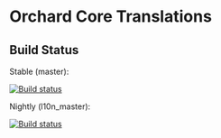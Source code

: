# Orchard Core Translations

## Build Status

Stable (master): 

[![Build status](https://img.shields.io/appveyor/ci/SebastienRos/orchardcore-translations/master.svg?label=appveyor&style=flat-square)](https://ci.appveyor.com/project/SebastienRos/orchardcore-translations/branch/master)

Nightly (l10n_master): 

[![Build status](https://img.shields.io/appveyor/ci/SebastienRos/orchardcore-translations/l10n_master.svg?label=appveyor&style=flat-square)](https://ci.appveyor.com/project/SebastienRos/orchardcore-translations/branch/l10n_master)